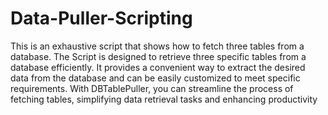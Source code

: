 # Data-Puller-Scripting
This is an exhaustive script that shows how to fetch three tables from a database.
The Script is designed to retrieve three specific tables from a database efficiently. It provides a
convenient way to extract the desired data from the database and can be easily customized to meet specific requirements.
With DBTablePuller, you can streamline the process of fetching tables, simplifying data retrieval tasks and enhancing productivity
